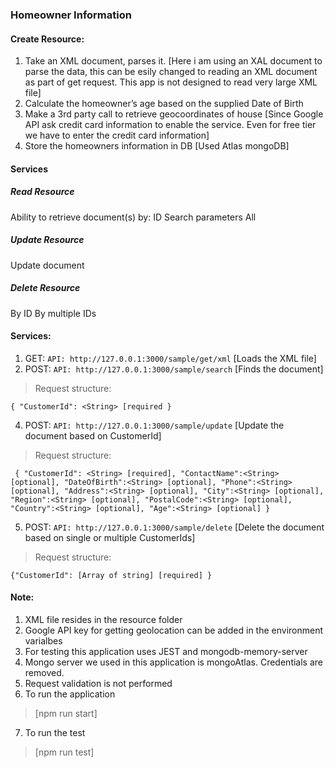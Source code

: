 
### Homeowner Information

#### Create Resource:
1. Take an XML document, parses it. [Here i am using an XAL document to parse the data, this can be esily changed to reading an XML document as part of get request. This app is not designed to read very large XML file]
2. Calculate the homeowner’s age based on the supplied Date of Birth
3. Make a 3rd party call to retrieve geocoordinates of house [Since Google API ask credit card information to enable the service. Even for free tier we have to enter the credit card information]
4. Store the homeowners information in DB [Used Atlas mongoDB]

#### Services
##### Read Resource
Ability to retrieve document(s) by:
ID
Search parameters
All

##### Update Resource
Update document

##### Delete Resource
By ID
By multiple IDs

#### Services:
1. GET: `API: http://127.0.0.1:3000/sample/get/xml` [Loads the XML file]
2. POST: `API: http://127.0.0.1:3000/sample/search` [Finds the document]
> Request structure:

    { "CustomerId": <String> [required }

4. POST: `API: http://127.0.0.1:3000/sample/update` [Update the document based on CustomerId]
> Request structure:

     { "CustomerId": <String> [required], "ContactName":<String> [optional], "DateOfBirth":<String> [optional], "Phone":<String> [optional], "Address":<String> [optional], "City":<String> [optional], "Region":<String> [optional], "PostalCode":<String> [optional], "Country":<String> [optional], "Age":<String> [optional] }

5. POST: `API: http://127.0.0.1:3000/sample/delete` [Delete the document based on single or multiple CustomerIds]
> Request structure:

    {"CustomerId": [Array of string] [required] }

#### Note:
1. XML file resides in the resource folder
2. Google API key for getting geolocation can be added in the environment varialbes
3. For testing this application uses JEST and mongodb-memory-server
4. Mongo server we used in this application is mongoAtlas. Credentials are removed.
5. Request validation is not performed
6. To run the application 
> [npm run start]
7. To run the test 
>[npm run test]


